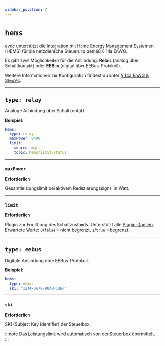 ```yaml
---
sidebar_position: 7
---
```


# `hems`

evcc unterstützt die Integration mit Home Energy Management Systemen (HEMS) für die netzdienliche Steuerung gemäß § 14a EnWG.

Es gibt zwei Möglichkeiten für die Anbindung: **Relais** (analog über Schaltkontakt) oder **EEBus** (digital über EEBus-Protokoll).

Weitere Informationen zur Konfiguration findest du unter [§ 14a EnWG & SteuVE](../../features/14a-enwg-steuve).

---

## `type: relay`

Analoge Anbindung über Schaltkontakt.

**Beispiel**:

```yaml
hems:
  type: relay
  maxPower: 8400
  limit:
    source: mqtt
    topic: hems/limit/status
```

---

### `maxPower`

**Erforderlich**

Gesamtleistungslimit bei aktivem Reduzierungssignal in Watt.

---

### `limit`

**Erforderlich**

Plugin zur Ermittlung des Schaltzustands.
Unterstützt alle [Plugin-Quellen](../../devices/plugins).
Erwartete Werte: `0`/`false` = nicht begrenzt, `1`/`true` = begrenzt.

---

## `type: eebus`

Digitale Anbindung über EEBus-Protokoll.

**Beispiel**:

```yaml
hems:
  type: eebus
  ski: "1234-5678-90AB-CDEF"
```

---

### `ski`

**Erforderlich**

SKI (Subject Key Identifier) der Steuerbox.

:::note
Das Leistungslimit wird automatisch von der Steuerbox übermittelt.
:::

